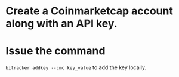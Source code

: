 # Create a Coinmarketcap account along with an API key.

# Issue the command 
`bitracker addkey --cmc key_value`
to add the key locally.
